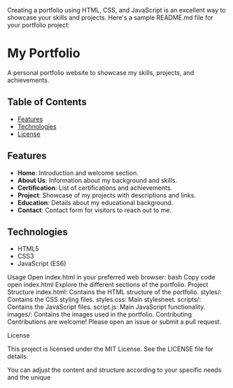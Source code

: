 Creating a portfolio using HTML, CSS, and JavaScript is an excellent way to showcase your skills and projects. Here's a sample README.md file for your portfolio project:


# My Portfolio

A personal portfolio website to showcase my skills, projects, and achievements.

## Table of Contents

- [Features](#features)
- [Technologies](#technologies)
- [License](#license)

## Features

- **Home**: Introduction and welcome section.
- **About Us**: Information about my background and skills.
- **Certification**: List of certifications and achievements.
- **Project**: Showcase of my projects with descriptions and links.
- **Education**: Details about my educational background.
- **Contact**: Contact form for visitors to reach out to me.

## Technologies

- HTML5
- CSS3
- JavaScript (ES6)

Usage
Open index.html in your preferred web browser:
bash
Copy code
open index.html
Explore the different sections of the portfolio.
Project Structure
index.html: Contains the HTML structure of the portfolio.
styles/: Contains the CSS styling files.
styles.css: Main stylesheet.
scripts/: Contains the JavaScript files.
script.js: Main JavaScript functionality.
images/: Contains the images used in the portfolio.
Contributing
Contributions are welcome! Please open an issue or submit a pull request.


License


This project is licensed under the MIT License. See the LICENSE file for details.


You can adjust the content and structure according to your specific needs and the unique
